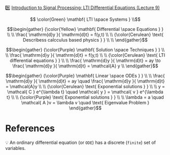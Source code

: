 :nine: [Introduction to Signal Processing: LTI Differential Equations (Lecture 9)](https://youtu.be/DEXuVeMfJl8)

```math
   \color{Green} \mathbf{ LTI \space Systems  } \\
```

```math
\begin{gather}
   {\color{Yellow} \mathbf{ Differential \space Equations } } \\
    \\
    \frac{ \mathrm{d}y }{ \mathrm{d}t} = f(y,t) \\
    \\
   {\color{Cerulean} \text{ Describess calcculus based physics } } \\
    \\
\end{gather}
```

```math
\begin{gather}
   {\color{Purple} \mathbf{ Solution \space Techniques } } \\
    \\
    \frac{ \mathrm{d}y }{ \mathrm{d}t} = f(y,t) \\
    \\
   {\color{Cerulean} \text{ LTI differential equations } } \\
    \\
    \frac{ \mathrm{d}y }{ \mathrm{d}t} = ay \to \frac{ \mathrm{d}y }{ \mathrm{d}t} = \mathcal{A} y \\
\end{gather}
```

```math
\begin{gather}
   {\color{Purple} \mathbf{ Linear \space ODEs } } \\
    \\
    \frac{ \mathrm{d}y }{ \mathrm{d}t} = ay \quad \frac{ \mathrm{d}y }{ \mathrm{d}t} = \mathcal{A}y \\
    \\
   {\color{Cerulean} \text{ Exponential solutions } } \\
    \\
    y = \mathcal{ C } e^{\lambda t} \quad \mathcal{ y } = \mathcal{ v } e^{\lambda t} \\
    \\
   {\color{Purple} \text{ Exponential solutions } } \\
    \\
    \lambda = a \quad \mathcal{ A }v = \lambda v \quad \text{ Eigenvalue Problem }
\end{gather}
```

# References

:bulb: An ordinary differential equation (or `ODE`) has a discrete (`finite`) set of variables. 
